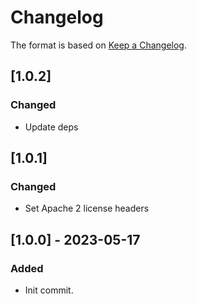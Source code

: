 # Changelog

The format is based on [Keep a Changelog](https://keepachangelog.com/en/1.0.0/).

## [1.0.2]
### Changed
- Update deps

## [1.0.1]
### Changed
- Set Apache 2 license headers

## [1.0.0] - 2023-05-17
### Added
- Init commit.
